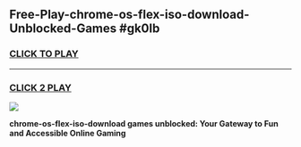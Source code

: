 
## Free-Play-chrome-os-flex-iso-download-Unblocked-Games #gk0lb
<h3>
<a href="https://news.freeplayer.one?title=chrome-os-flex-iso-download&ref=8M">CLICK TO PLAY</a></h3>
<hr>

<h3>
<a href="https://news.freeplayer.one?title=chrome-os-flex-iso-download&ref=8M">CLICK 2 PLAY</a>
  
</h3>

<a href="https://news.freeplayer.one?title=chrome-os-flex-iso-download&ref=8M"><img src="https://clearcache.store/games.png"></a>


**chrome-os-flex-iso-download games unblocked: Your Gateway to Fun and Accessible Online Gaming**

